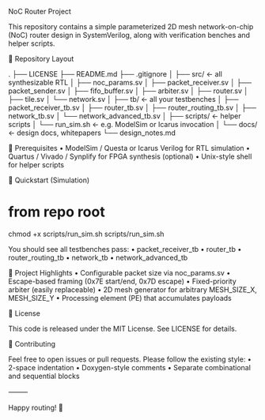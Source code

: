 NoC Router Project

This repository contains a simple parameterized 2D mesh network-on-chip (NoC) router design in SystemVerilog, along with verification benches and helper scripts.

📁 Repository Layout

.
├── LICENSE
├── README.md
├── .gitignore
│
├── src/                   ← all synthesizable RTL
│   ├── noc_params.sv
│   ├── packet_receiver.sv
│   ├── packet_sender.sv
│   ├── fifo_buffer.sv
│   ├── arbiter.sv
│   ├── router.sv
│   ├── tile.sv
│   └── network.sv
│
├── tb/                    ← all your testbenches
│   ├── packet_receiver_tb.sv
│   ├── router_tb.sv
│   ├── router_routing_tb.sv
│   ├── network_tb.sv
│   └── network_advanced_tb.sv
│
├── scripts/               ← helper scripts
│   └── run_sim.sh         ← e.g. ModelSim or Icarus invocation
│
└── docs/                  ← design docs, whitepapers
    └── design_notes.md

🔧 Prerequisites
	•	ModelSim / Questa or Icarus Verilog for RTL simulation
	•	Quartus / Vivado / Synplify for FPGA synthesis (optional)
	•	Unix-style shell for helper scripts

🏃 Quickstart (Simulation)

# from repo root
chmod +x scripts/run_sim.sh
scripts/run_sim.sh

You should see all testbenches pass:
	•	packet_receiver_tb
	•	router_tb
	•	router_routing_tb
	•	network_tb
	•	network_advanced_tb

🎯 Project Highlights
	•	Configurable packet size via noc_params.sv
	•	Escape-based framing (0x7E start/end, 0x7D escape)
	•	Fixed-priority arbiter (easily replaceable)
	•	2D mesh generator for arbitrary MESH_SIZE_X, MESH_SIZE_Y
	•	Processing element (PE) that accumulates payloads

📜 License

This code is released under the MIT License. See LICENSE for details.

🤝 Contributing

Feel free to open issues or pull requests. Please follow the existing style:
	•	2-space indentation
	•	Doxygen-style comments
	•	Separate combinational and sequential blocks

⸻

Happy routing! 🚀
